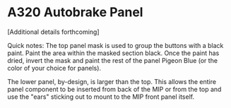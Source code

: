 # A320 Autobrake Panel

[Additional details forthcoming]

Quick notes:
The top panel mask is used to group the buttons with a black paint. Paint the area within the masked section black. Once the paint has dried, invert the mask and paint the rest of the panel Pigeon Blue (or the color of your choice for panels).

The lower panel, by-design, is larger than the top. This allows the entire panel component to be inserted from back of the MIP or from the top and use the "ears" sticking out to mount to the MIP front panel itself.
